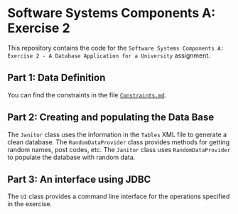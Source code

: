 Software Systems Components A: Exercise 2
=========================================
This repository contains the code for the `Software Systems Components A: Exercise 2 - A Database Application for a University` assignment.

Part 1: Data Definition
-----------------------
You can find the constraints in the file [`Constraints.md`](Constraints.md). 

Part 2: Creating and populating the Data Base
---------------------------------------------
The `Janitor` class uses the information in the `Tables` XML file to generate a clean database. The `RandomDataProvider` class provides methods for getting random names, post codes, etc. The `Janitor` class uses `RandomDataProvider` to populate the database with random data.

Part 3: An interface using JDBC
-------------------------------
The `UI` class provides a command line interface for the operations specified in the exercise.
